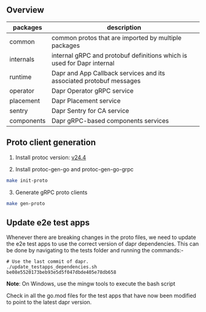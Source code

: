 ## Overview

| packages   | description                                                            |
| ---------- | ---------------------------------------------------------------------- |
| common     | common protos that are imported by multiple packages                   |
| internals  | internal gRPC and protobuf definitions which is used for Dapr internal |
| runtime    | Dapr and App Callback services and its associated protobuf messages    |
| operator   | Dapr Operator gRPC service                                             |
| placement  | Dapr Placement service                                                 |
| sentry     | Dapr Sentry for CA service                                             |
| components | Dapr gRPC-based components services                                    |

## Proto client generation

1. Install protoc version: [v24.4](https://github.com/protocolbuffers/protobuf/releases/tag/v24.4)

2. Install protoc-gen-go and protoc-gen-go-grpc

```bash
make init-proto
```

3. Generate gRPC proto clients

```bash
make gen-proto
```

## Update e2e test apps

Whenever there are breaking changes in the proto files, we need to update the e2e test apps to use the correct version of dapr dependencies. This can be done by navigating to the tests folder and running the commands:-

```
# Use the last commit of dapr.
./update_testapps_dependencies.sh be08e5520173beb93e5d5f047dbde405e78db658
```

**Note**: On Windows, use the mingw tools to execute the bash script

Check in all the go.mod files for the test apps that have now been modified to point to the latest dapr version.
